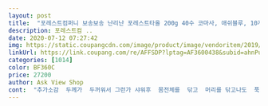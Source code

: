 ```yaml
---
layout: post 
title:  "포레스트컴퍼니 보송보송 난리난 포레스트타올 200g 40수 코마사, 애쉬블루, 10개입" 
description: 포레스트컴 ..
date: 2020-07-12 07:27:42 
img: https://static.coupangcdn.com/image/product/image/vendoritem/2019/07/22/4940768565/49ef3d0b-9fe9-47e1-838b-54c744e72fb6.jpg 
linkUrl: https://link.coupang.com/re/AFFSDP?lptag=AF3600438&subid=ahnPublicAsk&pageKey=241921585&itemId=768715288&vendorItemId=4940768565&traceid=V0-113-508c1db8db550f48 
categories: [1014] 
color: BF360C 
price: 27200 
author: Ask View Shop 
cont:  "추가소감  두께가  두꺼워서 그런가 샤워후  몸전체를  닦고  머리를 닦고나도  푹 젖지 않아  좋네요.<br/><br/>결론 좋은 수건임!!!<br/>그래서 우선 5장만 세탁하고 건조기 돌림 세탁전이나 별 차이 없고 다른 수건에 비해 일단 보푸라기 1도 없고 먼지가 덜함<br/>그리고 양 끝에 박음질된 부분이 라벨 붙어있는 쪽이 좀더 짧은데 10장이 다 그런거 보니 원래 디자인이 그런것 같아요.<br/><br/>근 56년만에 첨 수건 사봄<br/>다음엔  흰색이나  분홍색  같은  밝은색으로  사야겠어요.<br/><br/>다크 그레이 색상인데 그레이와 브라운이 좀 섞인듯한 느낌이에요.<br/><br/>도톰하고 먼지도 많지  않은것  같구요.<br/><br/>보통 타월은 건조기로 건조하면 더 부들부들한데 이거는 원체 부드러워서 그런가 그냥 건조대에 널어서 말린거랑 건조기로 말린거랑 별 차이가 안느껴져요.<br/><br/>사용 설명서에서도 건조기는 사용하지 말라고 써있어서 급할 때 아니면 굳이 건조기 안쓰려고요.<br/><br/>섬유를 길게 뺀 40수 코마사라서 그런지 일반 타월보다 올이 훨씬 길어서 아주 도톰하고 보송보송 부드럽네요.<br/><br/>세탁한번  해봐야겠어요<br/>수건도 오래 됐고 세일을 한다길래 사봄<br/>수건을 보풀없이 오래  쓰려면  따로  빨아야겠어요.<br/><br/>옷이랑 빨았더니  실밥 같은게  조금  일어났어요.<br/><br/>우선 5장만 먼저 쓰고 나머지는 나중에<br/>저는 머리가 길고 숱도 워낙 많아서 샤워하고 머리감으면 타월이 두장은 필요한데 이 타월은 한장이면 충분해요.<br/><br/>정말 한번도 산적이 없는데 매년 34장은 들어 왔는데 최근 12년간 없음 요즘 기업에서 안만듬 관공서는 가끔만들기는 하는데<br/>집에서 쓰는것 수건하고 비교해보니 두께는 같은데 크기가 아주 약간 큼<br/>첨 개봉해 보니 의외로 새수건 냄새가 전혀 없고 보드라움... <br/>한번 세탁하고 온 수건 같음 음 그냥 써도 되겠는데 하는데 안내장에 첨 세탁방법까지 친절하게 가르쳐줌<br/>첨에 받았을 때는 눌려있던 상태라 납작했는데 동봉된 설명서대로 5장씩 울세탁 모드로 세탁하고 건조했더니 도톰하고 보들보들해지더라고요.<br/><br/>추천합니다.<br/><br/>타올  끝부분  처리가  약간  미흡하네요.<br/><br/>타월이 워낙 도톰해서 건조하는 시간이 좀 오래걸린다는게 유일한 단점이랄까요?<br/>품질도  좋궁  포장상태도  좋은뎅 .<br/><br/>한달 정도 사용한 후기입니다.<br/><br/>흡수력이 좋아서 머리에 좀 두르고 있으면 머리카락 말리는 시간도 단축되고요.<br/><br/>" 
---
```

